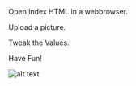 Open index HTML in a webbrowser. 

Upload a picture.

Tweak the Values. 

Have Fun!

![alt text](https://github.com/k1ln/mosaic/blob/main/ecample.png?raw=true)
